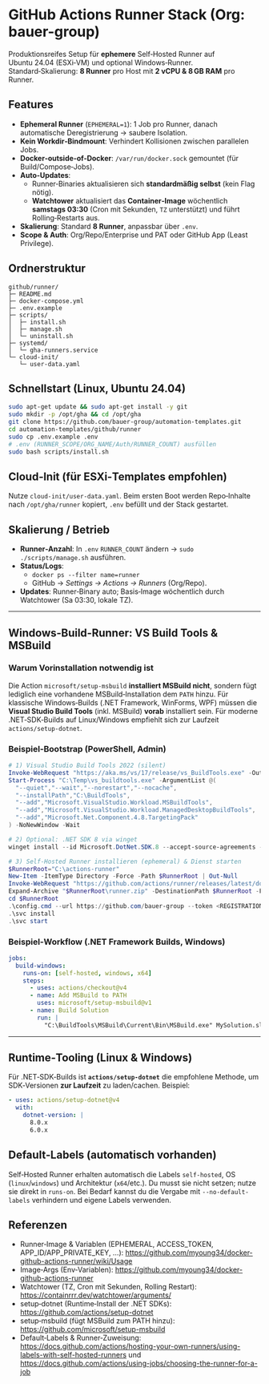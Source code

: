 # GitHub Actions Runner Stack (Org: **bauer-group**)

Produktionsreifes Setup für **ephemere** Self‑Hosted Runner auf Ubuntu 24.04 (ESXi‑VM) und optional Windows‑Runner. Standard‑Skalierung: **8 Runner** pro Host mit **2 vCPU & 8 GB RAM** pro Runner.

## Features
- **Ephemeral Runner** (`EPHEMERAL=1`): 1 Job pro Runner, danach automatische Deregistrierung → saubere Isolation.
- **Kein Workdir‑Bindmount**: Verhindert Kollisionen zwischen parallelen Jobs.
- **Docker‑outside‑of‑Docker**: `/var/run/docker.sock` gemountet (für Build/Compose‑Jobs).
- **Auto‑Updates**:
  - Runner‑Binaries aktualisieren sich **standardmäßig selbst** (kein Flag nötig). 
  - **Watchtower** aktualisiert das **Container‑Image** wöchentlich **samstags 03:30** (Cron mit Sekunden, `TZ` unterstützt) und führt Rolling‑Restarts aus.
- **Skalierung**: Standard **8 Runner**, anpassbar über `.env`.
- **Scope & Auth**: Org/Repo/Enterprise und PAT oder GitHub App (Least Privilege).

## Ordnerstruktur
```
github/runner/
├─ README.md
├─ docker-compose.yml
├─ .env.example
├─ scripts/
│  ├─ install.sh
│  ├─ manage.sh
│  └─ uninstall.sh
├─ systemd/
│  └─ gha-runners.service
└─ cloud-init/
   └─ user-data.yaml
```

## Schnellstart (Linux, Ubuntu 24.04)
```bash
sudo apt-get update && sudo apt-get install -y git
sudo mkdir -p /opt/gha && cd /opt/gha
git clone https://github.com/bauer-group/automation-templates.git
cd automation-templates/github/runner
sudo cp .env.example .env
# .env (RUNNER_SCOPE/ORG_NAME/Auth/RUNNER_COUNT) ausfüllen
sudo bash scripts/install.sh
```

## Cloud‑Init (für ESXi‑Templates empfohlen)
Nutze `cloud-init/user-data.yaml`. Beim ersten Boot werden Repo‑Inhalte nach `/opt/gha/runner` kopiert, `.env` befüllt und der Stack gestartet.

## Skalierung / Betrieb
- **Runner‑Anzahl**: In `.env` `RUNNER_COUNT` ändern → `sudo ./scripts/manage.sh` ausführen.
- **Status/Logs**:
  - `docker ps --filter name=runner`
  - GitHub → *Settings → Actions → Runners* (Org/Repo).
- **Updates**: Runner‑Binary auto; Basis‑Image wöchentlich durch Watchtower (Sa 03:30, lokale TZ).
  
---

## Windows‑Build‑Runner: VS Build Tools & MSBuild

### Warum Vorinstallation notwendig ist
Die Action `microsoft/setup-msbuild` **installiert MSBuild nicht**, sondern fügt lediglich eine vorhandene MSBuild‑Installation dem `PATH` hinzu. Für klassische Windows‑Builds (.NET Framework, WinForms, WPF) müssen die **Visual Studio Build Tools** (inkl. MSBuild) **vorab** installiert sein. Für moderne .NET‑SDK‑Builds auf Linux/Windows empfiehlt sich zur Laufzeit `actions/setup-dotnet`.

### Beispiel‑Bootstrap (PowerShell, Admin)
```powershell
# 1) Visual Studio Build Tools 2022 (silent)
Invoke-WebRequest "https://aka.ms/vs/17/release/vs_BuildTools.exe" -OutFile "C:\Temp\vs_buildtools.exe"
Start-Process "C:\Temp\vs_buildtools.exe" -ArgumentList @(
  "--quiet","--wait","--norestart","--nocache",
  "--installPath","C:\BuildTools",
  "--add","Microsoft.VisualStudio.Workload.MSBuildTools",
  "--add","Microsoft.VisualStudio.Workload.ManagedDesktopBuildTools",
  "--add","Microsoft.Net.Component.4.8.TargetingPack"
) -NoNewWindow -Wait

# 2) Optional: .NET SDK 8 via winget
winget install --id Microsoft.DotNet.SDK.8 --accept-source-agreements --accept-package-agreements

# 3) Self‑Hosted Runner installieren (ephemeral) & Dienst starten
$RunnerRoot="C:\actions-runner"
New-Item -ItemType Directory -Force -Path $RunnerRoot | Out-Null
Invoke-WebRequest "https://github.com/actions/runner/releases/latest/download/actions-runner-win-x64.zip" -OutFile "$RunnerRoot\runner.zip"
Expand-Archive "$RunnerRoot\runner.zip" -DestinationPath $RunnerRoot -Force
cd $RunnerRoot
.\config.cmd --url https://github.com/bauer-group --token <REGISTRATION_TOKEN> --ephemeral
.\svc install
.\svc start
```

### Beispiel‑Workflow (.NET Framework Builds, Windows)
```yaml
jobs:
  build-windows:
    runs-on: [self-hosted, windows, x64]
    steps:
      - uses: actions/checkout@v4
      - name: Add MSBuild to PATH
        uses: microsoft/setup-msbuild@v1
      - name: Build Solution
        run: |
          "C:\BuildTools\MSBuild\Current\Bin\MSBuild.exe" MySolution.sln /p:Configuration=Release /m
```

---

## Runtime‑Tooling (Linux & Windows)
Für .NET‑SDK‑Builds ist **`actions/setup-dotnet`** die empfohlene Methode, um SDK‑Versionen **zur Laufzeit** zu laden/cachen. Beispiel:
```yaml
- uses: actions/setup-dotnet@v4
  with:
    dotnet-version: |
      8.0.x
      6.0.x
```

## Default‑Labels (automatisch vorhanden)
Self‑Hosted Runner erhalten automatisch die Labels `self-hosted`, OS (`linux`/`windows`) und Architektur (`x64`/etc.). Du musst sie nicht setzen; nutze sie direkt in `runs-on`. Bei Bedarf kannst du die Vergabe mit `--no-default-labels` verhindern und eigene Labels verwenden.

## Referenzen
- Runner‑Image & Variablen (EPHEMERAL, ACCESS_TOKEN, APP_ID/APP_PRIVATE_KEY, …): https://github.com/myoung34/docker-github-actions-runner/wiki/Usage  
- Image‑Args (Env‑Variablen): https://github.com/myoung34/docker-github-actions-runner  
- Watchtower (TZ, Cron mit Sekunden, Rolling Restart): https://containrrr.dev/watchtower/arguments/  
- setup‑dotnet (Runtime‑Install der .NET SDKs): https://github.com/actions/setup-dotnet  
- setup‑msbuild (fügt MSBuild zum PATH hinzu): https://github.com/microsoft/setup-msbuild  
- Default‑Labels & Runner‑Zuweisung: https://docs.github.com/actions/hosting-your-own-runners/using-labels-with-self-hosted-runners und https://docs.github.com/actions/using-jobs/choosing-the-runner-for-a-job
